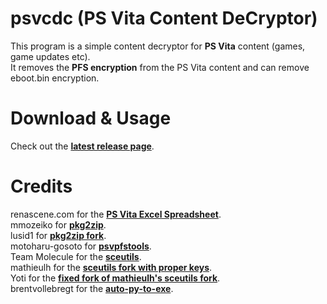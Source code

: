 # psvcdc (PS Vita Content DeCryptor)
This program is a simple content decryptor for **PS Vita** content (games, game updates etc).</br>
It removes the **PFS encryption** from the PS Vita content and can remove eboot.bin encryption.

# Download & Usage
Check out the **[latest release page](https://github.com/rreha/psvcdc/releases/latest)**.
# Credits
renascene.com for the **[PS Vita Excel Spreadsheet](https://renascene.com/psv/info/card/9999)**.</br>
mmozeiko for **[pkg2zip](https://github.com/mmozeiko/pkg2zip)**.</br>
lusid1 for **[pkg2zip fork](https://github.com/lusid1/pkg2zip)**.</br>
motoharu-gosoto for **[psvpfstools](https://github.com/motoharu-gosuto/psvpfstools)**.</br>
Team Molecule for the **[sceutils](https://github.com/TeamMolecule/sceutils)**.</br>
mathieulh for the **[sceutils fork with proper keys](https://github.com/mathieulh/sceutils)**.</br>
Yoti for the **[fixed fork of mathieulh's sceutils fork](https://github.com/RealYoti/sceutils/tree/master)**.</br>
brentvollebregt for the **[auto-py-to-exe](https://github.com/brentvollebregt/auto-py-to-exe)**.</br>
